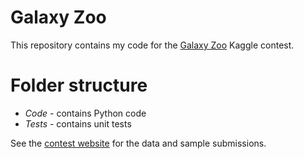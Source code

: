 Galaxy Zoo
======================
This repository contains my code for the [Galaxy Zoo](http://www.kaggle.com/c/galaxy-zoo-the-galaxy-challenge/forums) Kaggle contest.

Folder structure
================
* *Code* - contains Python code
* *Tests* - contains unit tests

See the [contest website](http://www.kaggle.com/c/galaxy-zoo-the-galaxy-challenge/forums) for the data and sample submissions.
